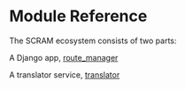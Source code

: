 # Module Reference

The SCRAM ecosystem consists of two parts:

A Django app, [route_manager](/reference/django)

A translator service, [translator](/reference/translator)
